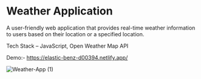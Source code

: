 # Weather Application

A user-friendly web application that provides real-time weather information to users based on their location or a specified location.

Tech Stack – JavaScript, Open Weather Map API

Demo:-
https://elastic-benz-d00394.netlify.app/

![Weather-App (1)](https://github.com/aryansingh027/Weather-App/assets/90173266/ba11b8ce-1cd0-4fc9-aca0-f2277248eaff)

